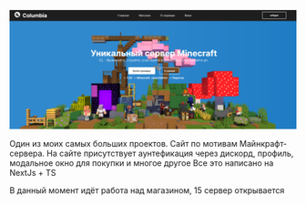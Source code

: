 ![Portfolio](/screenshot.png)

Один из моих самых больших проектов. Сайт по мотивам Майнкрафт-сервера. На сайте присутствует аунтефикация через дискорд, профиль, модальное окно для покупки и многое другое
Все это написано на NextJs + TS

В данный момент идёт работа над магазином, 15 сервер открывается
